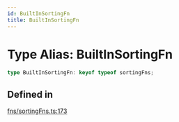 ```yaml
---
id: BuiltInSortingFn
title: BuiltInSortingFn
---
```


# Type Alias: BuiltInSortingFn

```ts
type BuiltInSortingFn: keyof typeof sortingFns;
```

## Defined in

[fns/sortingFns.ts:173](https://github.com/TanStack/table/blob/b1e6b79157b0debc7222660572b06c8b857f4605/packages/table-core/src/fns/sortingFns.ts#L173)
